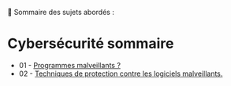 👋 Sommaire des sujets abordés :

# Cybersécurité sommaire

- 01 - [Programmes malveillants ?](Programmes_malveillants.md)
- 02 - [Techniques de protection contre les logiciels malveillants.](Techniques_de_protection_contre_les_logiciels_malveillants.md)


